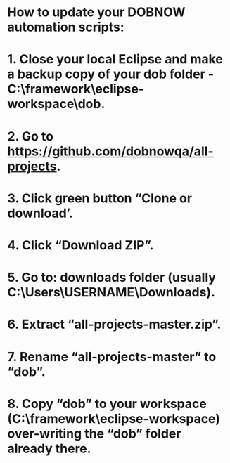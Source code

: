 # How to update your DOBNOW automation scripts:
# 1. Close your local Eclipse and make a backup copy of your dob folder - C:\framework\eclipse-workspace\dob.
# 2. Go to https://github.com/dobnowqa/all-projects.
# 3. Click green button “Clone or download’.
# 4. Click “Download ZIP”.
# 5. Go to: downloads folder (usually C:\Users\USERNAME\Downloads).
# 6. Extract “all-projects-master.zip”.
# 7. Rename “all-projects-master” to “dob”.
# 8. Copy “dob” to your workspace (C:\framework\eclipse-workspace) over-writing the “dob” folder already there.
